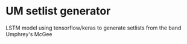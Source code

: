 # UM setlist generator
 LSTM model using tensorflow/keras to generate setlists from the band Umphrey's McGee
